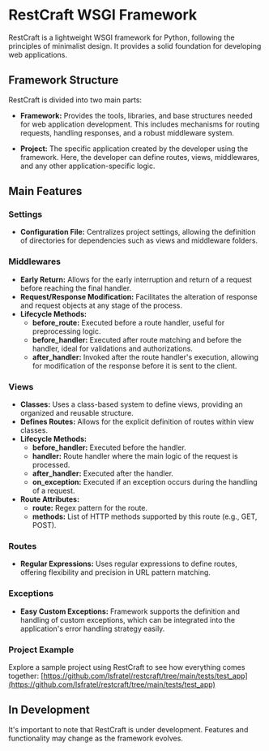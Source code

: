 # RestCraft WSGI Framework

RestCraft is a lightweight WSGI framework for Python, following the principles of minimalist design. It provides a solid foundation for developing web applications.

## Framework Structure

RestCraft is divided into two main parts:

- **Framework:** Provides the tools, libraries, and base structures needed for web application development. This includes mechanisms for routing requests, handling responses, and a robust middleware system.

- **Project:** The specific application created by the developer using the framework. Here, the developer can define routes, views, middlewares, and any other application-specific logic.

## Main Features

### Settings

- **Configuration File:** Centralizes project settings, allowing the definition of directories for dependencies such as views and middleware folders.

### Middlewares

- **Early Return:** Allows for the early interruption and return of a request before reaching the final handler.
- **Request/Response Modification:** Facilitates the alteration of response and request objects at any stage of the process.
- **Lifecycle Methods:**
  - **before_route:** Executed before a route handler, useful for preprocessing logic.
  - **before_handler:** Executed after route matching and before the handler, ideal for validations and authorizations.
  - **after_handler:** Invoked after the route handler's execution, allowing for modification of the response before it is sent to the client.

### Views

- **Classes:** Uses a class-based system to define views, providing an organized and reusable structure.
- **Defines Routes:** Allows for the explicit definition of routes within view classes.
- **Lifecycle Methods:**
  - **before_handler:** Executed before the handler.
  - **handler:** Route handler where the main logic of the request is processed.
  - **after_handler:** Executed after the handler.
  - **on_exception:** Executed if an exception occurs during the handling of a request.
- **Route Attributes:**
  - **route:** Regex pattern for the route.
  - **methods:** List of HTTP methods supported by this route (e.g., GET, POST).

### Routes

- **Regular Expressions:** Uses regular expressions to define routes, offering flexibility and precision in URL pattern matching.

### Exceptions

- **Easy Custom Exceptions:** Framework supports the definition and handling of custom exceptions, which can be integrated into the application's error handling strategy easily.

### Project Example

Explore a sample project using RestCraft to see how everything comes together:
[https://github.com/lsfratel/restcraft/tree/main/tests/test_app](https://github.com/lsfratel/restcraft/tree/main/tests/test_app)

## In Development

It's important to note that RestCraft is under development. Features and functionality may change as the framework evolves.
